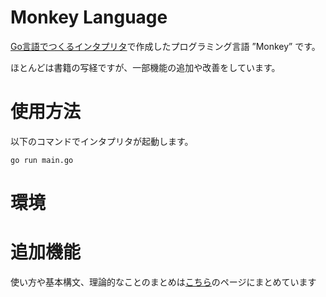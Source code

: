 # Monkey Language
[Go言語でつくるインタプリタ](https://www.oreilly.co.jp/books/9784873118222/)で作成したプログラミング言語 ”Monkey” です。

ほとんどは書籍の写経ですが、一部機能の追加や改善をしています。

# 使用方法

以下のコマンドでインタプリタが起動します。

```
go run main.go
```

# 環境

# 追加機能



使い方や基本構文、理論的なことのまとめは[こちら]()のページにまとめています
